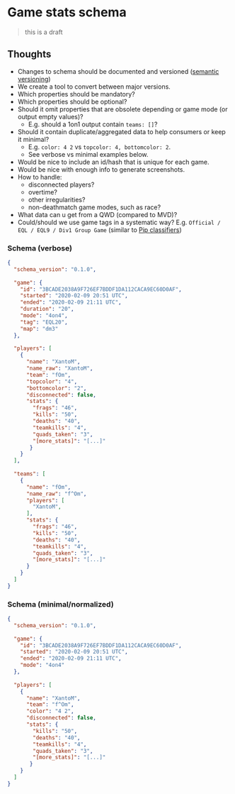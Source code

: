 # Game stats schema
> this is a draft

## Thoughts
* Changes to schema should be documented and versioned ([semantic versioning](https://semver.org/))
* We create a tool to convert between major versions.
* Which properties should be mandatory?
* Which properties should be optional?
* Should it omit properties that are obsolete depending or game mode (or output empty values)?
  * E.g. should a 1on1 output contain `teams: []`?
* Should it contain duplicate/aggregated data to help consumers or keep it minimal?  
  * E.g. `color: 4 2` vs `topcolor: 4, bottomcolor: 2`.
  * See verbose vs minimal examples below.
* Would be nice to include an id/hash that is unique for each game.
* Would be nice with enough info to generate screenshots.
* How to handle:
  * disconnected players?
  * overtime?
  * other irregularities?
  * non-deathmatch game modes, such as race?
* What data can u get from a QWD (compared to MVD)?
* Could/should we use game tags in a systematic way? E.g. `Official / EQL / EQL9 / Div1 Group Game` (similar to [Pip classifiers](https://pypi.org/classifiers/))

### Schema (verbose)
```json
{
  "schema_version": "0.1.0",
  
  "game": {
    "id": "3BCADE2038A9F726EF7BDDF1DA112CACA9EC60D0AF",
    "started": "2020-02-09 20:51 UTC",
    "ended": "2020-02-09 21:11 UTC",
    "duration": "20",
    "mode": "4on4",
    "tag": "EQL20",
    "map": "dm3"
  },
  
  "players": [
    {
      "name": "XantoM",
      "name_raw": "XantoM",
      "team": "fOm",
      "topcolor": "4",
      "bottomcolor": "2",
      "disconnected": false,
      "stats": {
        "frags": "46",
        "kills": "50",
        "deaths": "40",
        "teamkills": "4",
        "quads_taken": "3",
        "[more_stats]": "[...]"
       }
    }
  ],
  
  "teams": [
    {
      "name": "fOm",
      "name_raw": "f^Om",
      "players": [
        "XantoM",
      ],
      "stats": {
        "frags": "46",
        "kills": "50",
        "deaths": "40",
        "teamkills": "4",
        "quads_taken": "3",
        "[more_stats]": "[...]"
      }
    }
  ]
}
```

### Schema (minimal/normalized)
```json
{
  "schema_version": "0.1.0",
  
  "game": {
    "id": "3BCADE2038A9F726EF7BDDF1DA112CACA9EC60D0AF",
    "started": "2020-02-09 20:51 UTC",
    "ended": "2020-02-09 21:11 UTC",
    "mode": "4on4"
  },
  
  "players": [
    {
      "name": "XantoM",
      "team": "f^Om",
      "color": "4 2",
      "disconnected": false,
      "stats": {
        "kills": "50",
        "deaths": "40",
        "teamkills": "4",
        "quads_taken": "3",
        "[more_stats]": "[...]"
       }
    }
  ]
}
```
